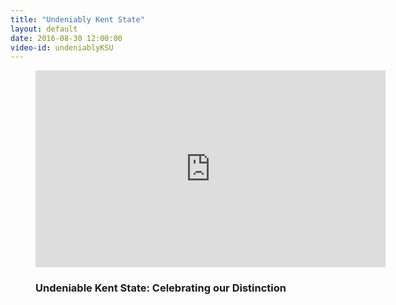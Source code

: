 ```yaml
---
title: "Undeniably Kent State"
layout: default
date: 2016-08-30 12:00:00
video-id: undeniablyKSU
---
```


<div class="section-dark">
  <!--<?php include("../patterns/partials/close-button.html") ?>-->
    <div class="inner-wrapper">
      <figure class="video">
        <div class="video-container">
          <iframe class="gallery__video" width="560" height="315" src="https://www.youtube.com/v/ICJUFoXqk3E" frameborder="0" allowfullscreen></iframe>
        </div>
        <figcaption class="gallery-caption">
          <h3 class="gallery-caption__title">Undeniable Kent State: Celebrating our Distinction</h3>
          <p class="gallery-caption__description"></p>
        </figcaption>
      </figure>
    </div>
</div>
